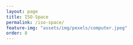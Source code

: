 ```yaml
---
layout: page
title: ISO-Space
permalink: /iso-space/
feature-img: "assets/img/pexels/computer.jpeg"
order: 8
---
```

